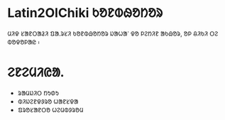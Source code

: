 # Latin2OlChiki ᱠᱚᱱᱵᱷᱚᱴᱚᱨ
ᱢᱤᱫ ᱥᱟᱱᱛᱟᱲᱤ ᱯᱟᱹᱨᱥᱤ ᱠᱚᱱᱵᱷᱚᱴᱚᱨ ᱡᱟᱦᱟᱸ ᱫᱚ ᱞᱮᱴᱤᱱ ᱟᱠᱷᱚᱨ, ᱚᱞ ᱪᱤᱠᱤ ᱛᱮ ᱵᱚᱫᱚᱞᱟᱭ ᱾

# ᱮᱱᱮᱢᱤᱭᱟᱹ
* ᱨᱟᱢᱡᱤᱛ ᱴᱩᱰᱩ
* ᱵᱤᱡᱮᱱᱫᱽᱨᱚ ᱦᱟᱱᱥᱫᱟ
* ᱯᱨᱚᱥᱟᱱᱛᱚ ᱦᱮᱢᱵᱽᱨᱚᱢ
